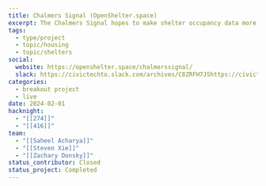 ```yaml
---
title: Chalmers Signal (OpenShelter.space)
excerpt: The Chalmers Signal hopes to make shelter occupancy data more accessible and faster to communicate among shelters in Toronto. It is an internet connected device that publishes real-time occupancy data amongst shelters around Toronto!
tags:
  - type/project
  - topic/housing
  - topic/shelters
social:
  website: https://openshelter.space/chalmerssignal/
  slack: https://civictechto.slack.com/archives/C8ZRFH7JShttps://civictechto.slack.com/archives/C8ZRFH7JS
categories:
  - breakout project
  - live
date: 2024-02-01
hacknight:
  - "[[274]]"
  - "[[416]]"
team:
  - "[[Saheel Acharya]]"
  - "[[Steven Xie]]"
  - "[[Zachary Donsky]]"
status_contributor: Closed
status_project: Completed
---
```

